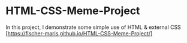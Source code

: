 # HTML-CSS-Meme-Project
In this project, I demonstrate some simple use of HTML &amp; external CSS 
[https://fischer-maris.github.io/HTML-CSS-Meme-Project/]
